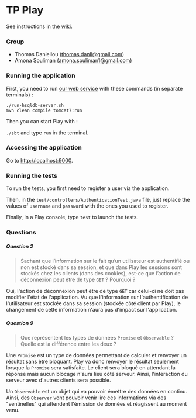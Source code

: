 # TP Play

See instructions in the [wiki](https://github.com/julienrf/tp-play/wiki/TP-Play-%28Java%29).

### Group
* Thomas Daniellou (<thomas.danll@gmail.com>)
* Amona Souliman (<amona.souliman1@gmail.com>)

### Running the application
First, you need to run [our web service](https://github.com/tdaniellou/tp-istic/tree/master/TAA/taajerseygwt) with these commands (in separate terminals) :

```
./run-hsqldb-server.sh
mvn clean compile tomcat7:run
```

Then you can start Play with :

`./sbt` and type `run` in the terminal.

### Accessing the application
Go to <http://localhost:9000>.

### Running the tests
To run the tests, you first need to register a user via the application.

Then, in the `test/controllers/AuthenticationTest.java` file, just replace the values of `username` and `password` with the ones you used to register.

Finally, in a Play console, type `test` to launch the tests.

### Questions

##### Question 2
> Sachant que l’information sur le fait qu’un utilisateur est authentifié ou non est stocké dans sa session, et que dans Play les sessions sont stockés chez les clients (dans des cookies), est-ce que l’action de déconnexion peut être de type `GET` ? Pourquoi ?

Oui, l'action de déconnexion peut être de type `GET` car celui-ci ne doit pas modifier l'état de l'application. Vu que l'information sur l'authentification de l'utilisateur est stockée dans sa session (stockée côté client par Play), le changement de cette information n'aura pas d'impact sur l'application.


##### Question 9
> Que représentent les types de données `Promise` et `Observable` ? Quelle est la différence entre les deux ?

Une `Promise` est un type de données permettant de calculer et renvoyer un résultat sans être bloquant. Play va donc renvoyer le résultat seulement lorsque la `Promise` sera satisfaite.
Le client sera bloqué en attendant la réponse mais aucun blocage n'aura lieu côté serveur. Ainsi, l'interaction du serveur avec d'autres clients sera possible.

Un `Observable` est un objet qui va pouvoir émettre des données en continu. Ainsi, des `Observer`  vont pouvoir venir lire ces informations via des "sentinelles" qui attendent l'émission de données et réagissent au moment venu.
